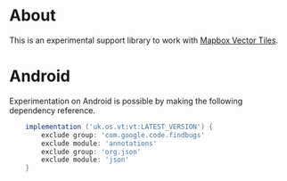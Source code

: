 # About
This is an experimental support library to work with
[Mapbox Vector Tiles](https://github.com/mapbox/vector-tile-spec).

# Android
Experimentation on Android is possible by making the following dependency reference.

```groovy
    implementation ('uk.os.vt:vt:LATEST_VERSION') {
        exclude group: 'com.google.code.findbugs'
        exclude module: 'annotations'
        exclude group: 'org.json'
        exclude module: 'json'
    }
```

